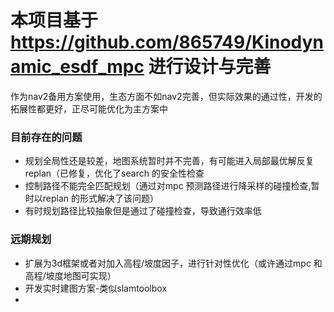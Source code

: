 # 本项目基于 https://github.com/865749/Kinodynamic_esdf_mpc 进行设计与完善

作为nav2备用方案使用，生态方面不如nav2完善，但实际效果的通过性，开发的拓展性都更好，正尽可能优化为主方案中
### 目前存在的问题
* 规划全局性还是较差，地图系统暂时并不完善，有可能进入局部最优解反复replan（已修复，优化了search 的安全性检查
* 控制路径不能完全匹配规划（通过对mpc 预测路径进行降采样的碰撞检查,暂时以replan 的形式解决了该问题）
* 有时规划路径比较抽象但是通过了碰撞检查，导致通行效率低
### 远期规划
* 扩展为3d框架或者对加入高程/坡度因子，进行针对性优化（或许通过mpc 和高程/坡度地图可实现）
* 开发实时建图方案-类似slamtoolbox
* 
